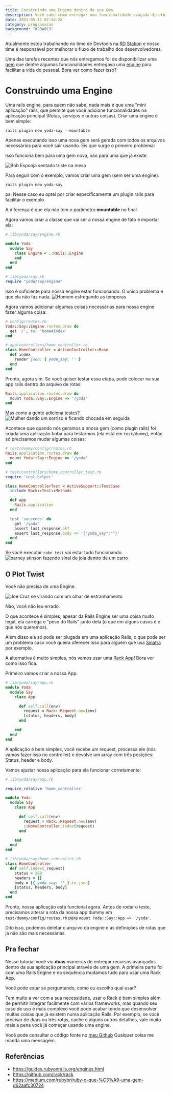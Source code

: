```yaml
---
title: Construindo uma Engine dentro da sua Gem
description: Você sabe como entregar uma funcionalidade avaçada direto da sua Gem?
date: 2021-05-11 07:54:28
category: programacao
background: "#2DA0C3"
---
```

Atualmente estou trabalhando no time de Devtools na [RD Station](https://grnh.se/44d568232us) e nosso time é responsável por melhorar o fluxo de trabalho dos desenvolvedores.

Uma das tarefas recentes que nós entregamos foi de disponibilizar uma [gem](https://medium.com/rubybr/ruby-o-que-%C3%A9-uma-gem-d62aafc30724) que dentre algumas funcionalidades entregava uma [engine](https://guides.rubyonrails.org/engines.html) para facilitar a vida do pessoal. Bora ver como fazer isso?

# Construindo uma Engine

Uma rails engine, para quem não sabe, nada mais é que uma "mini aplicação" rails, que permite que você adicione funcionalidades na aplicação principal (Rotas, serviços e outras coisas). Criar uma engine é bem simple:

```shell
rails plugin new yoda-say --mountable
```

Apenas executando isso uma nova gem será gerada com todos os arquivos necessários para você sair usando. Eis que surge o primeiro problema:

Isso funciona bem para uma gem nova, não para uma que já existe.

![Bob Esponja sentado triste na mesa](https://media.giphy.com/media/ISOckXUybVfQ4/giphy.gif)

Para seguir com o exemplo, vamos criar uma gem (sem ser uma engine):

```shell
rails plugin new yoda-say
```
ps: Nesse caso eu optei por criar especificamente um plugin rails para facilitar o exemplo

A diferença é que ela não tem o parâmetro **mountable** no final.

Agora vamos criar a classe que vai ser a nossa engine de fato e importar ela:

```ruby
# lib/yoda/say/engine.rb

module Yoda
  module Say
    class Engine < ::Rails::Engine
    end
  end
end

# lib/yoda/say.rb
require "yoda/say/engine"
```

Isso é suficiente para nossa engine estar funcionando. O unico problema é que ela não faz nada.
![Homem esfregando as temporas](https://media.giphy.com/media/FcuiZUneg1YRAu1lH2/giphy.gif)

Agora vamos adicionar algumas coisas necessárias para nossa engine fazer alguma coisa:

```ruby
# config/routes.rb
Yoda::Say::Engine.routes.draw do
  get '/', to: 'home#index'
end

# app/controllers/home_controller.rb
class HomeController < ActionController::Base
  def index
    render json: { yoda_say: '' }
  end
end
```

Pronto, agora sim. Se você quiser testar essa etapa, pode colocar na sua app rails dentro do arquivo de rotas:

```ruby
Rails.application.routes.draw do
  mount Yoda::Say::Engine => '/yoda'
end
```

Mas como a gente adiciona testes?
![Mulher dando um sorriso e ficando chocada em seguida](https://media.giphy.com/media/jsZcIPaXpSTGLCj4yG/giphy.gif)

Acontece que quando nós geramos a nnosa gem (como plugin rails) foi criada uma aplicação boba para testarmos (ela está em `test/dummy`), então só precisamos mudar algumas coisas:

```ruby
# test/dummy/config/routes.rb
Rails.application.routes.draw do
  mount Yoda::Say::Engine => '/yoda'
end

# test/controllers/home_controller_test.rb
require 'test_helper'

class HomeControllerTest < ActiveSupport::TestCase
  include Rack::Test::Methods

  def app
    Rails.application
  end

  test 'succeeds' do
    get '/yoda'
    assert last_response.ok?
    assert last_response.body == '{"yoda_say":""}'
  end
end
```

Se você executar `rake test` vai estar tudo funcionando.
![barney stinson fazendo sinal de joia dentro de um carro](https://media.giphy.com/media/KzM1lAfJjCWNq/giphy.gif)

## O Plot Twist

Você não precisa de uma Engine.

![Joe Cruz se virando com um olhar de estranhamento](https://media.giphy.com/media/KGSxFwJJHQPsKzzFba/giphy.gif)

Não, você não leu errado.

O que acontece é simples, apesar da Rails Engine ser uma coisa muito legal, ela carrega o "peso do Rails" junto dela (o que em alguns casos é o que nós queremos).

Além disso ela só pode ser plugada em uma aplicação Rails, o que pode ser um problema caso você queira oferecer isso para alguém que usa [Sinatra](http://sinatrarb.com/) por exemplo.

A alternativa é muito simples, nós vamos usar uma [Rack App](https://github.com/rack/rack)! Bora ver como isso fica.

Primeiro vamos criar a nossa App:

```ruby
# lib/yoda/say/app.rb
module Yoda
  module Say
    class App

      def self.call(env)
        request = Rack::Request.new(env)
        [status, headers, body]
      end

    end
  end
end
```

A aplicação é bem simples, você recebe um request, processa ele (nós vamos fazer isso no controller) e devolve um array com três posições: Status, header e body.

Vamos ajustar nossa aplicação para ela funcionar corretamente:

```ruby
# lib/yoda/say/app.rb

require_relative 'home_controller'

module Yoda
  module Say
    class App

      def self.call(env)
        request = Rack::Request.new(env)
        ::HomeController.index(request)
      end

    end
  end
end

# lib/yoda/say/home_controller.rb
class HomeController
  def self.index(_request)
    status = 200
    headers = {}
    body = [{ yoda_say: '' }.to_json]
    [status, headers, body]
  end
end
```

Pronto, nossa aplicação está funcional agora. Antes de rodar o teste, precisamos alterar a rota da nossa app dummy em `test/dummy/config/routes.rb` para `mount Yoda::Say::App => '/yoda'`.

Dito isso, podemos deletar o arquivo da engine e as definições de rotas que já não são mais necessárias.

## Pra fechar

Nesse tutorial você viu **duas** maneiras de entregar recursos avançados dentro da sua aplicação principal através de uma gem. A primeira parte foi com uma Rails Engine e na sequência mudamos tudo para usar uma Rack App.

Você pode estar se perguntando, como eu escolho qual usar?

Tem muito a ver com a sua necessidade, usar o Rack é bem simples além de permitir integrar facilmente com vários frameworks, mas quando seu caso de uso é mais complexo você pode acabar tendo que desenvolver muitas coisas que já existem numa aplicação Rails. Por exemplo, se você precisar de duas ou três rotas, cache e alguns outros detalhes, vale muito mais a pena você já começar usando uma engine.

Você pode consultar o código fonte no [meu Github](https://github.com/angeliski/yoda-say)
Qualquer coisa me manda uma mensagem.

<Signature />

## Referências
- https://guides.rubyonrails.org/engines.html
- https://github.com/rack/rack
- https://medium.com/rubybr/ruby-o-que-%C3%A9-uma-gem-d62aafc30724